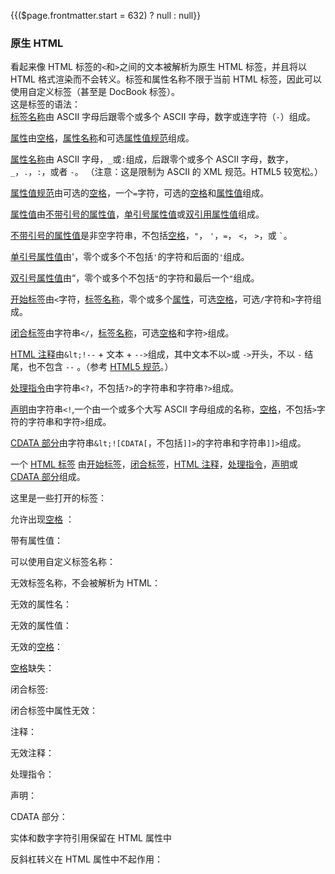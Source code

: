 {{($page.frontmatter.start = 632) ? null : null}}
### 原生 HTML

看起来像 HTML 标签的`<`和`>`之间的文本被解析为原生 HTML 标签，并且将以 HTML 格式渲染而不会转义。标签和属性名称不限于当前 HTML 标签，因此可以使用自定义标签（甚至是 DocBook 标签）。  
这是标签的语法：  
[标签名称](https://github.github.com/gfm/#tag-name)由 ASCII 字母后跟零个或多个 ASCII 字母，数字或连字符（`-`）组成。
  
[属性](https://github.github.com/gfm/#attribute)由[空格](https://github.github.com/gfm/#whitespace)，[属性名称](https://github.github.com/gfm/#attribute-name)和可选[属性值规范](https://github.github.com/gfm/#attribute-value-specification)组成。
  
[属性名称](https://github.github.com/gfm/#attribute-name)由 ASCII 字母，`_`或`:`组成，后跟零个或多个 ASCII 字母，数字，`_`，`.`，`:`，或者 `-`。 （注意：这是限制为 ASCII 的 XML 规范。HTML5 较宽松。）
  
[属性值规范](https://github.github.com/gfm/#attribute-value-specification)由可选的[空格](https://github.github.com/gfm/#whitespace)，一个`=`字符，可选的[空格](https://github.github.com/gfm/#whitespace)和[属性值](https://github.github.com/gfm/#attribute-value)组成。
  
[属性值](https://github.github.com/gfm/#attribute-value)由[不带引号的属性值](https://github.github.com/gfm/#unquoted-attribute-value)，[单引号属性值](https://github.github.com/gfm/#single-quoted-attribute-value)或[双引用属性值](https://github.github.com/gfm/#double-quoted-attribute-value)组成。
  
[不带引号的属性值](https://github.github.com/gfm/#unquoted-attribute-value)是非空字符串，不包括[空格](https://github.github.com/gfm/#whitespace)，`"`， `'`，`=`， `<`， `>`，或 `` ` ``。
  
[单引号属性值](https://github.github.com/gfm/#single-quoted-attribute-value)由'，零个或多个不包括`'`的字符和后面的`'`组成。
  
[双引号属性值](https://github.github.com/gfm/#double-quoted-attribute-value)由“，零个或多个不包括`"`的字符和最后一个`"`组成。
  
[开始标签](https://github.github.com/gfm/#open-tag)由`<`字符，[标签名称](https://github.github.com/gfm/#tag-name)，零个或多个[属性](https://github.github.com/gfm/#attribute)，可选[空格](https://github.github.com/gfm/#whitespace)，可选`/`字符和`>`字符组成。
  
[闭合标签](https://github.github.com/gfm/#closing-tag)由字符串`</`，[标签名称](https://github.github.com/gfm/#tag-name)，可选[空格](https://github.github.com/gfm/#whitespace)和字符`>`组成。
  
[HTML 注释](https://github.github.com/gfm/#html-comment)由`&lt;!--` + 文本 + `-->`组成，其中文本不以`>`或 `->`开头，不以 `-` 结尾，也不包含 `--` 。（参考 [HTML5 规范](http://www.w3.org/TR/html5/syntax.html#comments)。）
  
[处理指令](https://github.github.com/gfm/#processing-instruction)由字符串`<?`，不包括`?>`的字符串和字符串`?>`组成。
  
[声明](https://github.github.com/gfm/#declaration)由字符串`<!`,一个由一个或多个大写 ASCII 字母组成的名称，[空格](https://github.github.com/gfm/#whitespace)，不包括`>`字符的字符串和字符`>`组成。
  
[CDATA 部分](https://github.github.com/gfm/#cdata-section)由字符串`&lt;![CDATA[`，不包括`]]>`的字符串和字符串`]]>`组成。
  
一个 [HTML 标签](https://github.github.com/gfm/#html-tag) 由[开始标签](https://github.github.com/gfm/#open-tag)，[闭合标签](https://github.github.com/gfm/#closing-tag)，[HTML 注释](https://github.github.com/gfm/#html-comment)，[处理指令](https://github.github.com/gfm/#processing-instruction)，[声明](https://github.github.com/gfm/#declaration)或 [CDATA 部分](https://github.github.com/gfm/#cdata-section)组成。

这里是一些打开的标签：  
<Example :index="$page.frontmatter.start++"/>

<Example :index="$page.frontmatter.start++"/>

允许出现[空格](https://github.github.com/gfm/#whitespace) ：  
<Example :index="$page.frontmatter.start++"/>

带有属性值：  
<Example :index="$page.frontmatter.start++"/>

<Example :index="$page.frontmatter.start++"/>

可以使用自定义标签名称：  
<Example :index="$page.frontmatter.start++"/>

无效标签名称，不会被解析为 HTML：  
<Example :index="$page.frontmatter.start++"/>

无效的属性名：  
<Example :index="$page.frontmatter.start++"/>

无效的属性值：  
<Example :index="$page.frontmatter.start++"/>

无效的[空格](https://github.github.com/gfm/#whitespace)：  
<Example :index="$page.frontmatter.start++"/>

[空格](https://github.github.com/gfm/#whitespace)缺失：  
<Example :index="$page.frontmatter.start++"/>

闭合标签:  
<Example :index="$page.frontmatter.start++"/>

闭合标签中属性无效：  
<Example :index="$page.frontmatter.start++"/>

注释：  
<Example :index="$page.frontmatter.start++"/>

<Example :index="$page.frontmatter.start++"/>

无效注释：  
<Example :index="$page.frontmatter.start++"/>

处理指令：  
<Example :index="$page.frontmatter.start++"/>

声明：  
<Example :index="$page.frontmatter.start++"/>

CDATA 部分：  
<Example :index="$page.frontmatter.start++"/>

实体和数字字符引用保留在 HTML 属性中  
<Example :index="$page.frontmatter.start++"/>

反斜杠转义在 HTML 属性中不起作用：  
<Example :index="$page.frontmatter.start++"/>

<Example :index="$page.frontmatter.start++"/>

